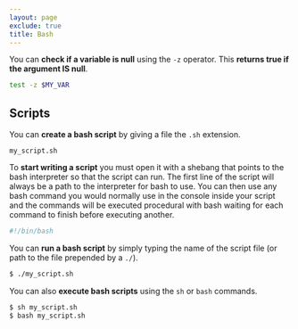 ```yaml
---
layout: page
exclude: true
title: Bash
---
```


You can **check if a variable is null** using the `-z` operator. This **returns true if the argument IS null**.
```bash
test -z $MY_VAR
```

## Scripts

You can **create a bash script** by giving a file the `.sh` extension.
```
my_script.sh
```

To **start writing a script** you must open it with a shebang that points to the bash interpreter so that the script can run. The first line of the script will always be a path to the interpreter for bash to use. You can then use any bash command you would normally use in the console inside your script and the commands will be executed procedural with bash waiting for each command to finish before executing another.
```bash
#!/bin/bash
```

You can **run a bash script** by simply typing the name of the script file (or path to the file prepended by a `./`).
```bash
$ ./my_script.sh
```

You can also **execute bash scripts** using the `sh` or `bash` commands.
```bash
$ sh my_script.sh
$ bash my_script.sh
```
<!--stackedit_data:
eyJoaXN0b3J5IjpbLTIzMDE3NDk5LDcwNjYwMzQ0MV19
-->
